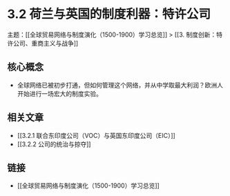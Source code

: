 # 3.2 荷兰与英国的制度利器：特许公司

主题：[[全球贸易网络与制度演化（1500-1900）学习总览]] > [[3. 制度创新：特许公司、重商主义与战争]]

## 核心概念

- 全球网络已被初步打通，但如何管理这个网络，并从中学取最大利润？欧洲人开始进行一场宏大的制度实验。

## 相关文章

- [[3.2.1 联合东印度公司（VOC）与英国东印度公司（EIC）]]
- [[3.2.2 公司的统治与掠夺]]

## 链接

- [[全球贸易网络与制度演化（1500-1900）学习总览]]
